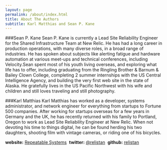 ```yaml
---
layout: page
permalink: /about/index.html
title: About The Authors
subtitle: Karl Matthias and Sean P. Kane
---
```


###Sean P. Kane
Sean P. Kane is currently a Lead Site Reliability Engineer for the Shared Infrastructure Team at New Relic. He has had a long career in production operations, with many diverse roles, in a broad range of industries. He has spoken about subjects like alerting fatigue and hardware automation at various meet-ups and technical conferences, including Velocity.Sean spent most of his youth living overseas, and exploring what life has to offer, including graduating from the Ringling Brother & Barnum & Bailey Clown College, completing 2 summer internships with the US Central Intelligence Agency, and building the very first web site in the state of Alaska. He gratefully lives in the US Pacific Northwest with his wife and children and still loves traveling and still photography.

###Karl Matthias
Karl Matthias has worked as a developer, systems administrator, and network engineer for everything from startups to Fortune 500 companies. After working for startups overseas for a few years in Germany and the UK, he has recently returned with his family to Portland, Oregon to work as Lead Site Reliability Engineer at New Relic. When not devoting his time to things digital, he can be found herding his two daughters, shooting film with vintage cameras, or riding one of his bicycles.

**website:** [Repeatable Systems](http://relistan.com)&nbsp;
**twitter:** [@relistan](http://twitter.com/relistan)&nbsp;
**github:** [relistan](http://github.com/relistan)

